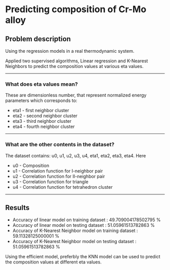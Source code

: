 # Predicting composition of Cr-Mo alloy 
<h2> Problem description </h2>
Using the regression models in a real thermodynamic system.

Applied two supervised algorithms, Linear regression and K-Nearest Neighbors to predict the composition values at various eta values.
<hr>
<h3> What does eta values mean? </h3>
These are dimensionless number, that represent normalized energy parameters which corresponds to:

* eta1 - first neighbor cluster
* eta2 - second neighbor cluster
* eta3 - third neighbor cluster
* eta4 - fourth neighbor cluster

<hr>
<h3> What are the other contents in the dataset? </h3>

The dataset contains: u0, u1, u2, u3, u4, eta1, eta2, eta3, eta4.
Here
* u0 - Composition
* u1 - Correlation function for I-neighbor pair
* u2 - Correlation function for II-neighbor pair
* u3 - Correlation function for triangle
* u4 - Correlation function for tetrahedron cluster
<hr>
<h2> Results </h2>

* Accuracy of linear model on training dataset : 49.709004178502795 % 
* Accuracy of linear model on testing dataset : 51.05961513782863 % 
* Accuracy of K-Nearest Neighbor model on training dataset : 59.11328125000001 % 
* Accuracy of K-Nearest Neighbor model on testing dataset : 51.05961513782863 % 

Using the efficient model, preferbly the KNN model can be used to predict the composition values at different eta values.
